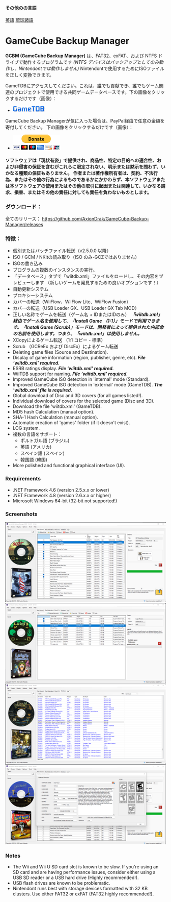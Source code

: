 #### その他のの言語
[英語](README.md)
[琉球諸語](README_RYU.md)

# GameCube Backup Manager

**GCBM (GameCube Backup Manager)** は、FAT32、exFAT、および NTFS ドライブで動作するプログラムです *(NTFS デバイスはバックアップとしてのみ動作し、Nintendontでは動作しません)* Nintendontで使用するためにISOファイルを正しく変換できます。

GameTDBにアクセスしてください。これは、誰でも貢献でき、誰でもゲーム関連のプロジェクトで使用できる共同ゲームデータベースです。下の画像をクリックするだけです（画像）：
* [![GameTDB](GameTDB-100.png)](https://www.gametdb.com/)

GameCube Backup Managerが気に入った場合は、PayPal経由で任意の金額を寄付してください。 下の画像をクリックするだけです（画像）：
* [![paypal](donate.gif)](https://www.paypal.com/donate/?hosted_button_id=MP4WGLJHAP8H2)

#### ソフトウェアは「現状有姿」で提供され、商品性、特定の目的への適合性、および非侵害の保証を含むがこれらに限定されない、明示または黙示を問わず、いかなる種類の保証もありません。 作者または著作権所有者は、契約、不法行為、またはその他の行為によるものであるかにかかわらず、本ソフトウェアまたは本ソフトウェアの使用またはその他の取引に起因または関連して、いかなる請求、損害、またはその他の責任に対しても責任を負わないものとします。

### ダウンロード：
全てのリリース： https://github.com/AxionDrak/GameCube-Backup-Manager/releases

### 特徴：

+ 個別またはバッチファイル転送（v2.5.0.0 以降）
+ ISO / GCM / NKitの読み取り（ISO のみ-GCZではありません）
+ ISOの書き込み
+ プログラムの複数のインスタンスの実行。
+ 「データベース」タブで「wiitdb.xml」ファイルをロードし、その内容をプレビューします （新しいゲームを発見するための良いオプションです！）
+ 自動更新システム
+ プロキシーシステム
+ カバーの転送（WiiFlow、WiiFlow Lite、WiiFlow Fusion）
+ カバーの転送（USB Loader GX、USB Loader GX Tab MOD）
+ 正しい名称でゲームを転送（ゲーム名 + IDまたはIDのみ）
***「wiitdb.xml」経由でゲーム名を使用して、「Install Game （1:1）」モードで利用できます。「Install Game (Scrub)」モードは、開発者によって提供された内部命の名前を使用します。つまり、「wiitdb.xml」は使用しません。***
+ XCopyによるゲーム転送 （1:1 コピー - 標準）
+ Scrub （GCReEx および DiscEx）によるゲーム転送
+ Deleting game files (Source and Destination).
+ Display of game information (region, publisher, genre, etc). ***File ‘wiitdb.xml’ required.***
+ ESRB ratings display. ***File ‘wiitdb.xml’ required.***
+ WiiTDB support for naming. ***File ‘wiitdb.xml’ required.***
+ Improved GameCube ISO detection in 'internal' mode (Standard).
+ Improved GameCube ISO detection in 'external' mode (GameTDB). ***The 'wiitdb.xml' file is required.***
+ Global download of Disc and 3D covers (for all games listed!).
+ Individual download of covers for the selected game (Disc and 3D).
+ Download the file 'wiitdb.xml' (GameTDB).
+ MD5 hash Calculation (manual option).
+ SHA-1 Hash Calculation (manual option).
+ Automatic creation of 'games' folder (if it doesn't exist).
+ LOG system.
+ 複数の言語をサポート：
  + ポルトガル語 (ブラジル)
  + 英語 (アメリカ)
  + スペイン語 (スペイン)
  + 韓国語 (韓国)
+ More polished and functional graphical interface (UI).

### Requirements
* .NET Framework 4.6 (version 2.5.x.x or lower)
* .NET Framework 4.8 (version 2.6.x.x or higher)
* Microsoft Windows 64-bit (32-bit not supported!)

### Screenshots

![main](imgs/gcbm001.png)
![main](imgs/gcbm002.png)
![main](imgs/gcbm003.png)
![main](imgs/gcbm004.png)

### Notes

+ The Wii and Wii U SD card slot is known to be slow. If you're using an SD card and are having performance issues, consider either using a USB SD reader or a USB hard drive (Highly recommended!).
+ USB flash drives are known to be problematic.
+ Nintendont runs best with storage devices formatted with 32 KB clusters. Use either FAT32 or exFAT (FAT32 highly recommended!).
